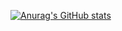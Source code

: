 [![Anurag's GitHub stats](https://github-readme-stats.vercel.app/api?username=Ruzaik11)](https://github.com/anuraghazra/github-readme-stats)
